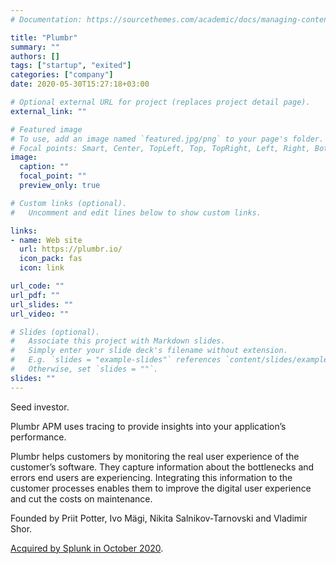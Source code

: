 ```yaml
---
# Documentation: https://sourcethemes.com/academic/docs/managing-content/

title: "Plumbr"
summary: ""
authors: []
tags: ["startup", "exited"]
categories: ["company"]
date: 2020-05-30T15:27:18+03:00

# Optional external URL for project (replaces project detail page).
external_link: ""

# Featured image
# To use, add an image named `featured.jpg/png` to your page's folder.
# Focal points: Smart, Center, TopLeft, Top, TopRight, Left, Right, BottomLeft, Bottom, BottomRight.
image:
  caption: ""
  focal_point: ""
  preview_only: true

# Custom links (optional).
#   Uncomment and edit lines below to show custom links.

links:
- name: Web site
  url: https://plumbr.io/
  icon_pack: fas
  icon: link

url_code: ""
url_pdf: ""
url_slides: ""
url_video: ""

# Slides (optional).
#   Associate this project with Markdown slides.
#   Simply enter your slide deck's filename without extension.
#   E.g. `slides = "example-slides"` references `content/slides/example-slides.md`.
#   Otherwise, set `slides = ""`.
slides: ""
---
```

Seed investor.

Plumbr APM uses tracing to provide insights into your application’s performance.

Plumbr helps customers by monitoring the real user experience of the customer’s software. They capture information about the bottlenecks and errors end users are experiencing. Integrating this information to the customer processes enables them to improve the digital user experience and cut the costs on maintenance.

Founded by Priit Potter, Ivo Mägi, Nikita Salnikov-Tarnovski and Vladimir Shor.

[Acquired by Splunk in October 2020](https://techcrunch.com/2020/10/20/splunk-acquires-plumbr-and-rigor-to-build-out-its-observability-platform/).